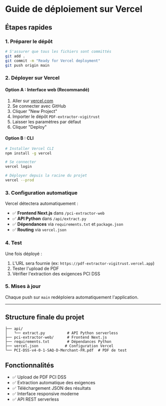 # Guide de déploiement sur Vercel

## Étapes rapides

### 1. Préparer le dépôt
```bash
# S'assurer que tous les fichiers sont committés
git add .
git commit -m "Ready for Vercel deployment"
git push origin main
```

### 2. Déployer sur Vercel

#### Option A : Interface web (Recommandé)
1. Aller sur [vercel.com](https://vercel.com)
2. Se connecter avec GitHub
3. Cliquer "New Project"
4. Importer le dépôt `PDF-extractor-vigitrust`
5. Laisser les paramètres par défaut
6. Cliquer "Deploy"

#### Option B : CLI
```bash
# Installer Vercel CLI
npm install -g vercel

# Se connecter
vercel login

# Déployer depuis la racine du projet
vercel --prod
```

### 3. Configuration automatique

Vercel détectera automatiquement :
- ✅ **Frontend Next.js** dans `/pci-extractor-web`
- ✅ **API Python** dans `/api/extract.py`
- ✅ **Dépendances** via `requirements.txt` et `package.json`
- ✅ **Routing** via `vercel.json`

### 4. Test

Une fois déployé :
1. L'URL sera fournie (ex: `https://pdf-extractor-vigitrust.vercel.app`)
2. Tester l'upload de PDF
3. Vérifier l'extraction des exigences PCI DSS

### 5. Mises à jour

Chaque push sur `main` redéploiera automatiquement l'application.

---

## Structure finale du projet

```
├── api/
│   └── extract.py          # API Python serverless
├── pci-extractor-web/      # Frontend Next.js
├── requirements.txt        # Dépendances Python
├── vercel.json            # Configuration Vercel
└── PCI-DSS-v4-0-1-SAQ-D-Merchant-FR.pdf  # PDF de test
```

## Fonctionnalités

- ✅ Upload de PDF PCI DSS
- ✅ Extraction automatique des exigences
- ✅ Téléchargement JSON des résultats
- ✅ Interface responsive moderne
- ✅ API REST serverless